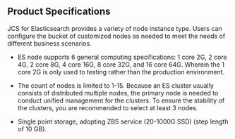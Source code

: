 ## Product Specifications
JCS for Elasticsearch provides a variety of node instance type. Users can configure the bucket of customized nodes as needed to meet the needs of different business scenarios.

* ES node supports 6 general computing specifications: 1 core 2G, 2 core 4G, 2 core 8G, 4 core 16G, 8 core 32G, and 16 core 64G. Wherein the 1 core 2G is only used to testing rather than the production environment.

* The count of nodes is limited to 1-15. Because an ES cluster usually consists of distributed multiple nodes, the primary node is needed to conduct unified management for the clusters. To ensure the stability of the clusters, you are recommended to select at least 3 nodes.

* Single point storage, adopting ZBS service (20-1000G SSD) (step length of 10 GB).
